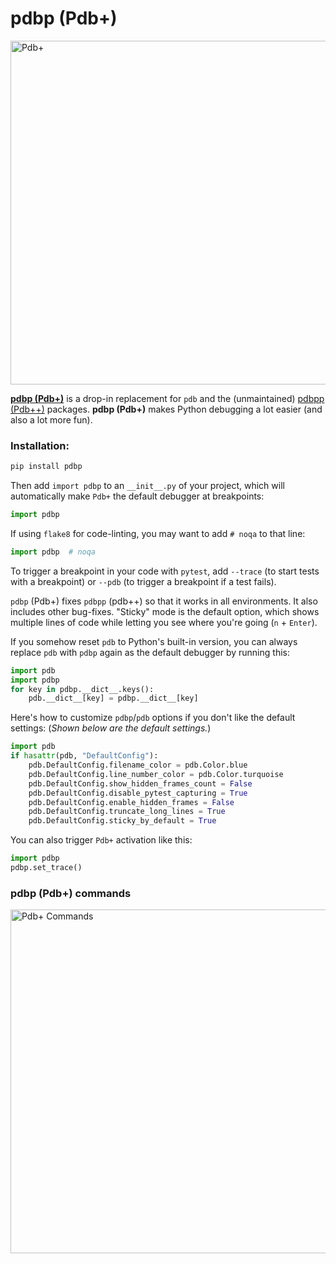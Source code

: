 # pdbp (Pdb+)

<img width="550" alt="Pdb+" src="https://user-images.githubusercontent.com/6788579/204359676-137cf541-12ef-469a-9d29-99709608ede0.png">

**[pdbp (Pdb+)](https://github.com/mdmintz/pdbp)** is a drop-in replacement for ``pdb`` and the (unmaintained) [pdbpp (Pdb++)](https://github.com/pdbpp/pdbpp) packages. **pdbp (Pdb+)** makes Python debugging a lot easier (and also a lot more fun).

### Installation:

```bash
pip install pdbp
```

Then add ``import pdbp`` to an ``__init__.py`` of your project, which will automatically make ``Pdb+`` the default debugger at breakpoints:

```python
import pdbp
```

If using ``flake8`` for code-linting, you may want to add ``# noqa`` to that line:

```python
import pdbp  # noqa
```

To trigger a breakpoint in your code with ``pytest``, add ``--trace`` (to start tests with a breakpoint) or ``--pdb`` (to trigger a breakpoint if a test fails).

``pdbp`` (Pdb+) fixes ``pdbpp`` (pdb++) so that it works in all environments. It also includes other bug-fixes. "Sticky" mode is the default option, which shows multiple lines of code while letting you see where you're going (``n`` + ``Enter``).

If you somehow reset ``pdb`` to Python's built-in version, you can always replace ``pdb`` with ``pdbp`` again as the default debugger by running this:

```python
import pdb
import pdbp
for key in pdbp.__dict__.keys():
    pdb.__dict__[key] = pdbp.__dict__[key]
```

Here's how to customize ``pdbp``/``pdb`` options if you don't like the default settings: (<i>Shown below are the default settings.</i>)

```python
import pdb
if hasattr(pdb, "DefaultConfig"):
    pdb.DefaultConfig.filename_color = pdb.Color.blue
    pdb.DefaultConfig.line_number_color = pdb.Color.turquoise
    pdb.DefaultConfig.show_hidden_frames_count = False
    pdb.DefaultConfig.disable_pytest_capturing = True
    pdb.DefaultConfig.enable_hidden_frames = False
    pdb.DefaultConfig.truncate_long_lines = True
    pdb.DefaultConfig.sticky_by_default = True
```

You can also trigger ``Pdb+`` activation like this:

```python
import pdbp
pdbp.set_trace()
```

### pdbp (Pdb+) commands

<img width="550" alt="Pdb+ Commands" src="https://user-images.githubusercontent.com/6788579/204386211-5fc44f73-e29f-4e87-b0ca-bb8ea69217af.png">
